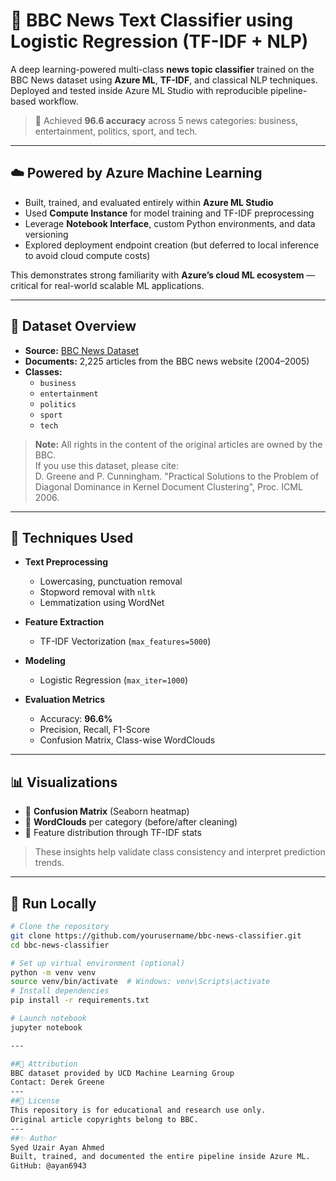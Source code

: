 # 📰 BBC News Text Classifier using Logistic Regression (TF-IDF + NLP)

A deep learning-powered multi-class **news topic classifier** trained on the BBC News dataset using **Azure ML**, **TF-IDF**, and classical NLP techniques. Deployed and tested inside Azure ML Studio with reproducible pipeline-based workflow.

> 🚀 Achieved **96.6 accuracy** across 5 news categories: business, entertainment, politics, sport, and tech.

---

## ☁️ Powered by Azure Machine Learning

- Built, trained, and evaluated entirely within **Azure ML Studio**
- Used **Compute Instance** for model training and TF-IDF preprocessing
- Leverage **Notebook Interface**, custom Python environments, and data versioning
- Explored deployment endpoint creation (but deferred to local inference to avoid cloud compute costs)

This demonstrates strong familiarity with **Azure’s cloud ML ecosystem** — critical for real-world scalable ML applications.

---

## 📂 Dataset Overview

- **Source:** [BBC News Dataset](http://mlg.ucd.ie/datasets/bbc.html)
- **Documents:** 2,225 articles from the BBC news website (2004–2005)
- **Classes:**  
  - `business`  
  - `entertainment`  
  - `politics`  
  - `sport`  
  - `tech`

> **Note:** All rights in the content of the original articles are owned by the BBC.  
> If you use this dataset, please cite:  
> D. Greene and P. Cunningham. "Practical Solutions to the Problem of Diagonal Dominance in Kernel Document Clustering", Proc. ICML 2006.

---

## 🧠 Techniques Used

- **Text Preprocessing**  
  - Lowercasing, punctuation removal  
  - Stopword removal with `nltk`  
  - Lemmatization using WordNet

- **Feature Extraction**  
  - TF-IDF Vectorization (`max_features=5000`)

- **Modeling**  
  - Logistic Regression (`max_iter=1000`)

- **Evaluation Metrics**  
  - Accuracy: **96.6%**  
  - Precision, Recall, F1-Score  
  - Confusion Matrix, Class-wise WordClouds

---

## 📊 Visualizations

- 📌 **Confusion Matrix** (Seaborn heatmap)
- 📌 **WordClouds** per category (before/after cleaning)
- 📌 Feature distribution through TF-IDF stats

> These insights help validate class consistency and interpret prediction trends.

---

## 🧪 Run Locally

```bash
# Clone the repository
git clone https://github.com/yourusername/bbc-news-classifier.git
cd bbc-news-classifier

# Set up virtual environment (optional)
python -m venv venv
source venv/bin/activate  # Windows: venv\Scripts\activate
# Install dependencies
pip install -r requirements.txt

# Launch notebook
jupyter notebook

---

##🙏 Attribution
BBC dataset provided by UCD Machine Learning Group
Contact: Derek Greene
---
##🧾 License
This repository is for educational and research use only.
Original article copyrights belong to BBC.
---
##✨ Author
Syed Uzair Ayan Ahmed
Built, trained, and documented the entire pipeline inside Azure ML.
GitHub: @ayan6943

